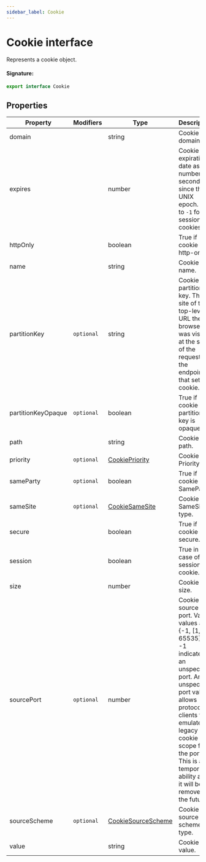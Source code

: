 ```yaml
---
sidebar_label: Cookie
---
```


# Cookie interface

Represents a cookie object.

#### Signature:

```typescript
export interface Cookie
```

## Properties

| Property           | Modifiers             | Type                                                    | Description                                                                                                                                                                                                                                                           | Default |
| ------------------ | --------------------- | ------------------------------------------------------- | --------------------------------------------------------------------------------------------------------------------------------------------------------------------------------------------------------------------------------------------------------------------- | ------- |
| domain             |                       | string                                                  | Cookie domain.                                                                                                                                                                                                                                                        |         |
| expires            |                       | number                                                  | Cookie expiration date as the number of seconds since the UNIX epoch. Set to <code>-1</code> for session cookies                                                                                                                                                      |         |
| httpOnly           |                       | boolean                                                 | True if cookie is http-only.                                                                                                                                                                                                                                          |         |
| name               |                       | string                                                  | Cookie name.                                                                                                                                                                                                                                                          |         |
| partitionKey       | <code>optional</code> | string                                                  | Cookie partition key. The site of the top-level URL the browser was visiting at the start of the request to the endpoint that set the cookie.                                                                                                                         |         |
| partitionKeyOpaque | <code>optional</code> | boolean                                                 | True if cookie partition key is opaque.                                                                                                                                                                                                                               |         |
| path               |                       | string                                                  | Cookie path.                                                                                                                                                                                                                                                          |         |
| priority           | <code>optional</code> | [CookiePriority](./puppeteer.cookiepriority.md)         | Cookie Priority                                                                                                                                                                                                                                                       |         |
| sameParty          | <code>optional</code> | boolean                                                 | True if cookie is SameParty.                                                                                                                                                                                                                                          |         |
| sameSite           | <code>optional</code> | [CookieSameSite](./puppeteer.cookiesamesite.md)         | Cookie SameSite type.                                                                                                                                                                                                                                                 |         |
| secure             |                       | boolean                                                 | True if cookie is secure.                                                                                                                                                                                                                                             |         |
| session            |                       | boolean                                                 | True in case of session cookie.                                                                                                                                                                                                                                       |         |
| size               |                       | number                                                  | Cookie size.                                                                                                                                                                                                                                                          |         |
| sourcePort         | <code>optional</code> | number                                                  | Cookie source port. Valid values are &#123;-1, \[1, 65535\]&#125;, -1 indicates an unspecified port. An unspecified port value allows protocol clients to emulate legacy cookie scope for the port. This is a temporary ability and it will be removed in the future. |         |
| sourceScheme       | <code>optional</code> | [CookieSourceScheme](./puppeteer.cookiesourcescheme.md) | Cookie source scheme type.                                                                                                                                                                                                                                            |         |
| value              |                       | string                                                  | Cookie value.                                                                                                                                                                                                                                                         |         |
